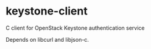 keystone-client
===============

C client for OpenStack Keystone authentication service

Depends on libcurl and libjson-c.
